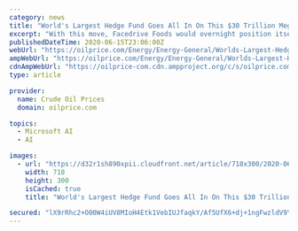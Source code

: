 ```yaml
---
category: news
title: "World's Largest Hedge Fund Goes All In On This $30 Trillion Mega-Trend"
excerpt: "With this move, Facedrive Foods would overnight position itself into the top echelon of Canadian food delivery services and turn ... on 100% green energy. Microsoft (MSFT) is another key tech ..."
publishedDateTime: 2020-06-15T23:06:00Z
webUrl: "https://oilprice.com/Energy/Energy-General/Worlds-Largest-Hedge-Fund-Goes-All-In-On-This-30-Trillion-Mega-Trend.html"
ampWebUrl: "https://oilprice.com/Energy/Energy-General/Worlds-Largest-Hedge-Fund-Goes-All-In-On-This-30-Trillion-Mega-Trend.amp.html"
cdnAmpWebUrl: "https://oilprice-com.cdn.ampproject.org/c/s/oilprice.com/Energy/Energy-General/Worlds-Largest-Hedge-Fund-Goes-All-In-On-This-30-Trillion-Mega-Trend.amp.html"
type: article

provider:
  name: Crude Oil Prices
  domain: oilprice.com

topics:
  - Microsoft AI
  - AI

images:
  - url: "https://d32r1sh890xpii.cloudfront.net/article/718x300/2020-06-15_bji1qupa4e.jpg"
    width: 718
    height: 300
    isCached: true
    title: "World's Largest Hedge Fund Goes All In On This $30 Trillion Mega-Trend"

secured: "lX9rRhc2+O00W4iUV8MIoH4Etk1VebIUJfaqkY/Af5UfX6+dj+1ngFwzldV9Y20i0ORSuJzyBAMM6mG8/rjZTHXptIGaprjRhlxl9bAfg9MMndq59hCauftvThPSSm067O1VkYL2HcCvsH42v2aomdW/pkbHdVJETK6KNvMkqvbuVV4OHScXLxlc+9+MB7L3dAZaPWl7XWGcmx74STEbMw1uMYnPHNTCVZNjvZTP1iDyiwSXk3sZaNCYZXzVE/t1okYWDqbfmdNgbYbBAI16UUrfg/cqqWEm5jre7PIFKSBWxIGkbFRjdqnjPid4hGqP8Xuiqxt7YWAhIXqE1/cqQA==;TXTbnULXCYYZ3FXdQnd2vw=="
---
```


